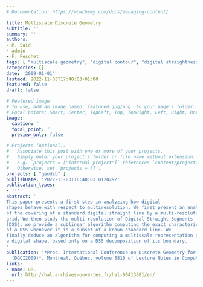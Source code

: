 ```yaml
---
# Documentation: https://wowchemy.com/docs/managing-content/

title: Multiscale Discrete Geometry
subtitle: ''
summary: ''
authors:
- M. Said
- admin
- F. Feschet
tags: [ "multiscale geometry", "digital contour", "digital straightness", "digital straight segment recognition", "Stern-Brocot tree", "multi-resolution", "digital geometry" ]
categories: []
date: '2009-01-01'
lastmod: 2022-11-03T17:40:03+01:00
featured: false
draft: false

# Featured image
# To use, add an image named `featured.jpg/png` to your page's folder.
# Focal points: Smart, Center, TopLeft, Top, TopRight, Left, Right, BottomLeft, Bottom, BottomRight.
image:
  caption: ''
  focal_point: ''
  preview_only: false

# Projects (optional).
#   Associate this post with one or more of your projects.
#   Simply enter your project's folder or file name without extension.
#   E.g. `projects = ["internal-project"]` references `content/project/deep-learning/index.md`.
#   Otherwise, set `projects = []`.
projects: [ "geodib" ]
publishDate: '2022-11-03T16:40:03.012029Z'
publication_types:
- '1'
abstract: '
This paper presents a first step in analyzing how digital
shapes behave with respect to multiresolution. We first present an analysis
of the covering of a standard digital straight line by a multi-resolution
grid. We then study the multi-resolution of Digital Straight Segments
(DSS): we provide a sublinear algorithm computing the exact characteristics
of a DSS whenever it is a subset of a known standard line. We
finally deduce an algorithm for computing a multiscale representation of
a digital shape, based only on a DSS decomposition of its boundary.
'
publication: '*Proc. International Conference on Discrete Geometry for Computer Imagery
  (DGCI2009)*, Montréal, Québec, volume 5810 of Lecture Notes in Computer Science, 118-131, 2009. Springer'
links:
- name: URL
  url: http://hal.archives-ouvertes.fr/hal-00413681/en/
---
```

